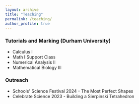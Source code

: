 ```yaml
---
layout: archive
title: "Teaching"
permalink: /teaching/
author_profile: true
---
```

### Tutorials and Marking (Durham University)
* Calculus I
* Math I Support Class
* Numerical Analysis II 
* Mathematical Biology III

### Outreach
* Schools' Science Festival 2024 - The Most Perfect Shapes
* Celebrate Science 2023 - Building a Sierpinski Tetrahedron
